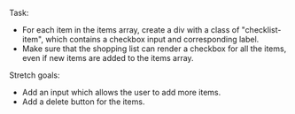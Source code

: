 Task:
- For each item in the items array, create a div with a class of "checklist-item", which contains a checkbox input and corresponding label.
- Make sure that the shopping list can render a checkbox for all the items, even if new items are added to the items array.

Stretch goals:
- Add an input which allows the user to add more items.
- Add a delete button for the items.
